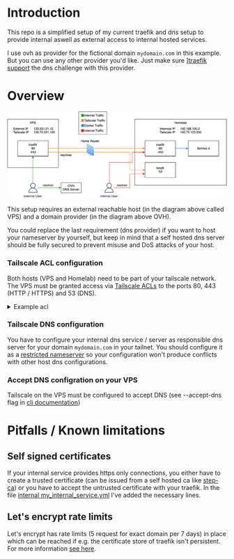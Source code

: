 # Introduction
This repo is a simplified setup of my current traefik and dns setup to provide internal aswell as external access to internal hosted services.

I use ovh as provider for the fictional domain `mydomain.com` in this example. But you can use any other provider you'd like. Just make sure ][traefik support](https://doc.traefik.io/traefik/https/acme/#providers) the dns challenge with this provider.

# Overview
<img src="https://github.com/cored0wn/traefik-tailscale-example/blob/main/diagram.svg?raw=true"/>

This setup requires an external reachable host (in the diagram above called VPS) and a domain provider (in the diagram above OVH).

You could replace the last requirement (dns provider) if you want to host your nameserver by yourself, but keep in mind that a self hosted dns server should be fully secured to prevent misuse and DoS attacks of your host.

### Tailscale ACL configuration
Both hosts (VPS and Homelab) need to be part of your tailscale network. The VPS must be granted access via [Tailscale ACLs](https://tailscale.com/kb/1337/acl-syntax#acls) to the ports 80, 443 (HTTP / HTTPS) and 53 (DNS).

<details>

<summary>Example acl</summary>

```json
// Example ACLs
{
	[...]

	"hosts": {
		"vps": 		"100.72.231.100",
		"homelab":  "100.72.123.200",
	},

	// Define access control lists 
	"acls": [

		// HomeLab HTTP Access
		{
			"action": "accept",
			"src":    ["vps"],
			"dst": [
				"homelab:443",
				"homelab:80",
			],
		},

		// HomeLab DNS Access (also useful for other tailscale clients like phones etc therefore anybody can access)
		{
			"action": "accept",
			"src": [ "*" ],
			"dst": ["homelab:53"],
		},
	],

	[...]
}

```

</details>

### Tailscale DNS configuration
You have to configure your internal dns service / server as responsible dns server for your domain `mydomain.com` in your tailnet.
You should configure it as a [restricted nameserver](https://tailscale.com/kb/1054/dns#restricted-nameservers) so your configuration won't produce conflicts with other host dns configurations.

### Accept DNS configration on your VPS
Tailscale on the VPS must be configured to accept DNS (see --accept-dns flag in [cli documentation](https://tailscale.com/kb/1080/cli#set))

# Pitfalls / Known limitations
## Self signed certificates
If your internal service provides https only connections, you either have to create a trusted certificate (can be issued from a self hosted ca like [step-ca](https://smallstep.com/docs/step-ca/)) or you have to accept the untrusted certificate with your traefik. In the file [internal my_internal_service.yml](internal/traefik/config/my_internal_service.yml) I've added the necessary lines.

## Let's encrypt rate limits
Let's encrypt has rate limits (5 request for exact domain per 7 days) in place which can be reached if e.g. the certificate store of traefik isn't persistent.
For more information [see here](https://letsencrypt.org/docs/rate-limits/#new-certificates-per-exact-set-of-hostnames).
